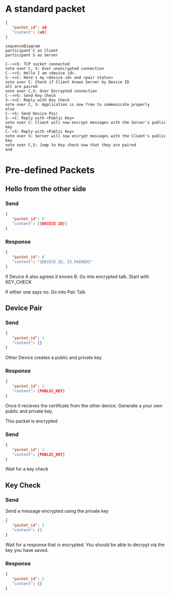 # A standard packet

```json
{
   "packet_id": u8
   "content": [u8]
}
```

```mermaid
sequenceDiagram
participant C as Client
participant S as Server

C-->>S: TCP socket connected
note over C, S: Over unencrypted connection
C-->>S: Hello I am <device id>.
S-->>C: Here's my <device id> and <pair status>
note over C: Check if Client knows Server by Device ID
alt are paired
note over C,S: Over Encrypted connection
C-->>S: Send Key Check
S-->>C: Reply with Key Check
note over C, S: Application is now free to communicate properly
else
C-->S: Send Device Pair
S-->C: Reply with <Public Key>
note over C: Client will now encrypt messages with the Server's public key
C-->S: Reply with <Public Key>
note over S: Server will now encrypt messages with the Client's public key
note over C,S: Jump to Key check now that they are paired
end
```


# Pre-defined Packets

## Hello from the other side

### Send

```json
{
   "packet_id": 0
   "content": [{DEVICE ID}]
}
```

### Response 

```json
{
   "packet_id": 0
   "content": "{DEVICE_ID, IS_PAIRED}"
}
```

If Device A also agrees it knows B. Go into encrypted talk. Start with KEY_CHECK

If either one says no. Go into Pair Talk

## Device Pair

### Send

```json
{
   "packet_id": 1
   "content": {}
}
```

Other Device creates a public and private key

### Response 

```json
{
   "packet_id": 1
   "content": {PUBLIC_KEY}
}
```

Once it recieves the certifcate from the other device. Generate a your own public and private key. 

This packet is encrypted
### Send

```json
{
   "packet_id": 1
   "content": {PUBLIC_KEY}
}
```
Wait for a key check

## Key Check



### Send 

Send a message encrypted using the private key

```json
{
   "packet_id": 2
   "content": []
}
```

Wait for a response that is encrypted. You should be able to decrpyt via the key you have saved.

### Response 

```json
{
   "packet_id": 2
   "content": {}
}
```
